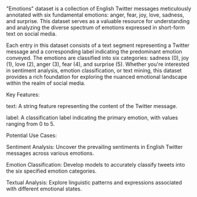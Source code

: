 "Emotions" dataset is a collection of English Twitter messages meticulously annotated with six fundamental 
emotions: anger, fear, joy, love, sadness, and surprise. This dataset serves as a valuable resource for understanding and 
analyzing the diverse spectrum of emotions expressed in short-form text on social media.


Each entry in this dataset consists of a text segment representing a Twitter message and a corresponding label 
indicating the predominant emotion conveyed. The emotions are classified into six categories: sadness (0), joy (1), 
love (2), anger (3), fear (4), and surprise (5). Whether you're interested in sentiment analysis, emotion classification, 
or text mining, this dataset provides a rich foundation for exploring the nuanced emotional landscape within the realm of social media.

Key Features:

   text: A string feature representing the content of the Twitter message.
   
   label: A classification label indicating the primary emotion, with values ranging from 0 to 5.

Potential Use Cases:

  Sentiment Analysis: Uncover the prevailing sentiments in English Twitter messages across various emotions.
  
  Emotion Classification: Develop models to accurately classify tweets into the six specified emotion categories.
  
  Textual Analysis: Explore linguistic patterns and expressions associated with different emotional states.



